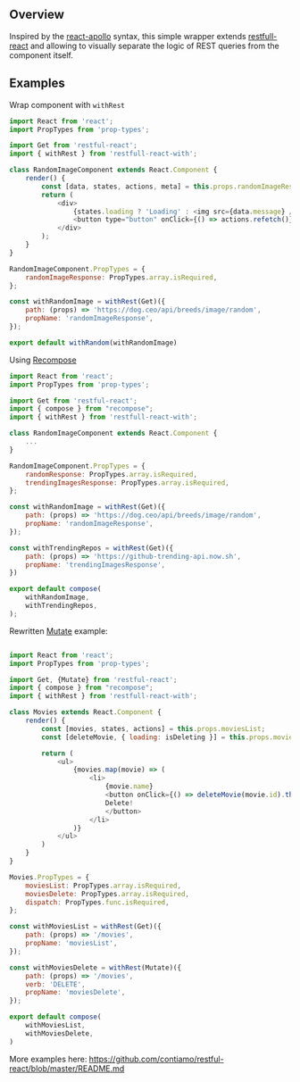 ## Overview

Inspired by the [react-apollo](https://www.apollographql.com/docs/react/api/react-apollo/) syntax, this simple wrapper extends [restfull-react](https://github.com/contiamo/restful-react) and allowing to visually separate the logic of REST queries from the component itself.

## Examples

Wrap component with `withRest`

```JavaScript
import React from 'react';
import PropTypes from 'prop-types';

import Get from 'restful-react';
import { withRest } from 'restfull-react-with';

class RandomImageComponent extends React.Component {
    render() {
        const [data, states, actions, meta] = this.props.randomImageResponse;
        return (
            <div>
                {states.loading ? 'Loading' : <img src={data.message} />}
                <button type="button" onClick={() => actions.refetch()}>Show me a new image!</button>
            </div>
        );
    }
}

RandomImageComponent.PropTypes = {
    randomImageResponse: PropTypes.array.isRequired,
};

const withRandomImage = withRest(Get)({
    path: (props) => 'https://dog.ceo/api/breeds/image/random',
    propName: 'randomImageResponse',
});

export default withRandom(withRandomImage)

```

Using [Recompose](https://github.com/acdlite/recompose)

```JavaScript
import React from 'react';
import PropTypes from 'prop-types';

import Get from 'restful-react';
import { compose } from "recompose";
import { withRest } from 'restfull-react-with';

class RandomImageComponent extends React.Component {
    ...
}

RandomImageComponent.PropTypes = {
    randomResponse: PropTypes.array.isRequired,
    trendingImagesResponse: PropTypes.array.isRequired,
};

const withRandomImage = withRest(Get)({
    path: (props) => 'https://dog.ceo/api/breeds/image/random',
    propName: 'randomImageResponse',
});

const withTrendingRepos = withRest(Get)({
    path: (props) => 'https://github-trending-api.now.sh',
    propName: 'trendingImagesResponse',
})

export default compose(
    withRandomImage,
    withTrendingRepos,
);
```

Rewritten [Mutate](https://github.com/contiamo/restful-react#mutations-with-mutate) example:

```JavaScript

import React from 'react';
import PropTypes from 'prop-types';

import Get, {Mutate} from 'restful-react';
import { compose } from "recompose";
import { withRest } from 'restfull-react-with';

class Movies extends React.Component {
    render() {
        const [movies, states, actions] = this.props.moviesList;
        const [deleteMovie, { loading: isDeleting }] = this.props.moviesDelete;

        return (
            <ul>
                {movies.map(movie) => (
                    <li>
                        {movie.name}
                        <button onClick={() => deleteMovie(movie.id).then(() => dispatch("DELETED"))} loading={isDeleting}>
                        Delete!
                        </button>
                    </li>
                )}
            </ul>
        )
    }
}

Movies.PropTypes = {
    moviesList: PropTypes.array.isRequired,
    moviesDelete: PropTypes.array.isRequired,
    dispatch: PropTypes.func.isRequired,
};

const withMoviesList = withRest(Get)({
    path: (props) => '/movies',
    propName: 'moviesList',
});

const withMoviesDelete = withRest(Mutate)({
    path: (props) => '/movies',
    verb: 'DELETE',
    propName: 'moviesDelete',
});

export default compose(
    withMoviesList,
    withMoviesDelete,
)

```

More examples here: https://github.com/contiamo/restful-react/blob/master/README.md
